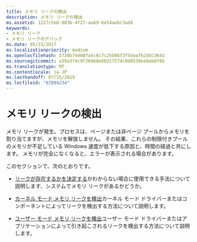 ```yaml
---
title: メモリ リークの検出
description: メモリ リークの検出
ms.assetid: 1227c5e8-d83b-4f27-aa69-6e54aebc3ad8
keywords:
- メモリ リーク
- メモリ リークのデバッグ
ms.date: 05/23/2017
ms.localizationpriority: medium
ms.openlocfilehash: 5730b74408fa4c8c7c25b06f3f5deaf62ddc3641
ms.sourcegitcommit: a39a3f4c9f26968e00317574c0d8530ee8ab6f8b
ms.translationtype: MT
ms.contentlocale: ja-JP
ms.lasthandoff: 07/15/2019
ms.locfileid: "67894234"
---
```

# <a name="finding-a-memory-leak"></a>メモリ リークの検出

メモリ リークが発生、プロセスは、ページまたは非ページ プールからメモリを割り当てますが、メモリを解放しません。 その結果、これらの制限付きプールのメモリが不足している Windows 速度が低下する原因と、時間の経過と共にします。 メモリが完全になくなると、エラーが表示される場合があります。

このセクションで、次のとおりです。

- [リークが存在するかを決定する](determining-whether-a-leak-exists.md)かわからない場合に使用できる手法について説明します、システムでメモリ リークがあるかどうか。

- [カーネル モード メモリ リークを検出](finding-a-kernel-mode-memory-leak.md)カーネル モード ドライバーまたはコンポーネントによってリークを検出する方法について説明します。

- [ユーザー モード メモリ リークを検出](finding-a-user-mode-memory-leak.md)ユーザー モード ドライバーまたはアプリケーションによって引き起こされるリークを検出する方法について説明します。

